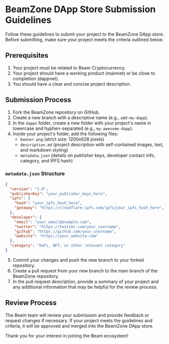 # BeamZone DApp Store Submission Guidelines

Follow these guidelines to submit your project to the BeamZone DApp store. Before submitting, make sure your project meets the criteria outlined below.

## Prerequisites

1. Your project must be related to Beam Cryptocurrency.
2. Your project should have a working product (mainnet) or be close to completion (dappnet).
3. You should have a clear and concise project description.

## Submission Process

1. Fork the BeamZone repository on GitHub.
2. Create a new branch with a descriptive name (e.g., `add-my-dapp`).
3. In the `dapps` folder, create a new folder with your project's name in lowercase and hyphen-separated (e.g., `my-awesome-dapp`).
4. Inside your project's folder, add the following files:
   - `banner.png` (strict size: 1200x628 pixels)
   - `description.md` (project description with self-contained images, text, and markdown styling)
   - `metadata.json` (details on publisher keys, developer contact info, category, and IPFS hash)

### `metadata.json` Structure

```json
{
  "version": "1.0",
  "publisherKey": "your_publisher_keys_here",
  "ipfs": {
    "hash": "your_ipfs_hash_here",
    "gateway": "https://cloudflare-ipfs.com/ipfs/your_ipfs_hash_here",
  },
  "developer": {
    "email": "your_email@example.com",
    "twitter": "https://twitter.com/your_username",
    "github": "https://github.com/your_username",
    "website": "https://your_website.com"
  },
  "category": "DeFi, NFT, or other relevant category"
}
```

5. Commit your changes and push the new branch to your forked repository.
6. Create a pull request from your new branch to the main branch of the BeamZone repository.
7. In the pull request description, provide a summary of your project and any additional information that may be helpful for the review process.

## Review Process

The Beam team will review your submission and provide feedback or request changes if necessary. If your project meets the guidelines and criteria, it will be approved and merged into the BeamZone DApp store.

Thank you for your interest in joining the Beam ecosystem!
